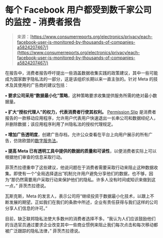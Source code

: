 <!--yml

类别：未分类

日期：2024-05-27 14:54:57

-->

# 每个 Facebook 用户都受到数千家公司的监控 - 消费者报告

> 来源：[https://www.consumerreports.org/electronics/privacy/each-facebook-user-is-monitored-by-thousands-of-companies-a5824207467/](https://www.consumerreports.org/electronics/privacy/each-facebook-user-is-monitored-by-thousands-of-companies-a5824207467/)

在报告中，消费者报告呼吁提出一些涵盖数据收集实践的政策建议，其中一些可能成为国家数字隐私法的一部分，这是该组织长期以来一直主张的。针对 Meta 的技术及其使用的广告商的建议包括：

**• 要求公司采用“数据最小化”策略**，这种策略要求收集提供服务所需的绝对最小数据量。

****•** 扩大“授权代理人”的权力，代表消费者行使其权利。** [Permission Slip](https://www.permissionslipcr.com/) 是消费者报告的一款移动应用程序，允许用户代表用户快速退出一长串公司和数据经纪人，并删除数据；该应用程序利用了州隐私法的授权代理规定。

****•** 增加广告透明度**，创建广告存档，允许公众查看在平台上向用户展示的所有广告，仿效欧盟的[数字服务法](https://husovec.eu/wp-content/uploads/2022/10/Official-Version-OJ_L_2022_277_FULL_EN_TXT.pdf)。

**• 提高 Meta 已有透明工具中提供的数据的质量和可读性**，以便消费者实际上可以根据他们审查的信息采取行动。

菲茨杰拉德重申了这些建议，他说问题在于消费者需要采取行动来阻止这种数据收集。即使有一个“全局选择退出”机制允许用户避免分享他们的数据，也不够，因为“那仍然需要用户采取行动来保护他们的隐私。许多人没有时间或知识来做到这一点，” 菲茨杰拉德说。

瓦斯克斯，Meta 的发言人，表示公司将“继续投资于数据最小化技术，以跟上不断发展的期望。正如我们在我们的条款中所述，企业有责任获得与我们这样的公司分享人们信息的许可。”

目前，缺乏联邦隐私法使大多数州的消费者选择不多。“我认为人们应该鼓励他们的当选官员通过要求企业改变其中一些商业惯例来阻止我们每次点击和每次移动都被广泛跟踪的隐私法律，” 菲茨杰拉德说。
